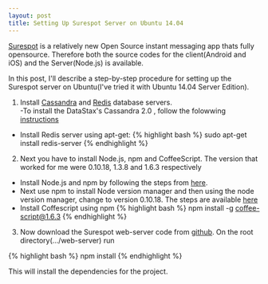 ```yaml
---
layout: post
title: Setting Up Surespot Server on Ubuntu 14.04
---
```


[Surespot](https://www.surespot.me/) is a relatively new Open Source instant messaging app thats fully
opensource. Therefore both the source codes for the client(Android and iOS) and the Server(Node.js) is
available.

In this post, I'll describe a step-by-step procedure for setting up the Surespot server on Ubuntu(I've
tried it with Ubuntu 14.04 Server Edition).


1. Install [Cassandra](http://en.wikipedia.org/wiki/Apache_Cassandra) and [Redis](http://en.wikipedia.org/wiki/Redis) database servers.  
  -To install the DataStax's Cassandra 2.0 , follow the folowwing [instructions](https://www.datastax.com/documentation/cassandra/2.0/cassandra/install/installDeb_t.html)
  - Install Redis server using apt-get:
{% highlight bash %}
sudo apt-get install redis-server
{% endhighlight %}

2. Next you have to install Node.js, npm and CoffeeScript. The version that worked for me were 0.10.18, 1.3.8 and 1.6.3 respectively
  - Install Node.js and npm by following the steps from [here](https://www.digitalocean.com/community/tutorials/how-to-install-node-js-on-an-ubuntu-14-04-server).
  - Next use npm to install Node version manager and then using the node version manager, change to version 0.10.18. The steps are available [here](https://www.npmjs.com/package/n)
  - Install Coffescript using npm
{% highlight bash %}
npm install -g coffee-script@1.6.3
{% endhighlight %}

3. Now download the Surespot web-server code from [github](https://github.com/surespot/web-server). On the root directory(.../web-server) run

{% highlight bash %}
npm install
{% endhighlight %}

This will install the dependencies for the project.
